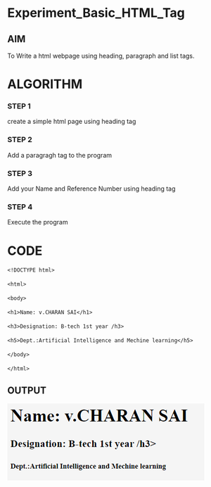 # Experiment_Basic_HTML_Tag

## AIM
To Write a html webpage using heading, paragraph and list tags.

# ALGORITHM
### STEP 1
create a simple html page using heading tag
### STEP 2
Add a paragragh tag to the program
### STEP 3
Add your Name and Reference Number using heading tag
### STEP 4
Execute the program

# CODE
~~~
<!DOCTYPE html>

<html>

<body>

<h1>Name: v.CHARAN SAI</h1>

<h3>Designation: B-tech 1st year /h3>

<h5>Dept.:Artificial Intelligence and Mechine learning</h5>

</body>

</html>
~~~
## OUTPUT
![OUPTUP](https://github.com/charansai0/Experiment_Basic_HTML_Tag/blob/main/Screenshot%20(181).png?raw=true)
